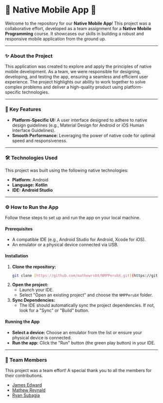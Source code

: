 # 📱 **Native Mobile App** 🤝

Welcome to the repository for our **Native Mobile App**! This project was a collaborative effort, developed as a team assignment for a **Native Mobile Programming** course. It showcases our skills in building a robust and responsive mobile application from the ground up.

---

### ✨ About the Project

This application was created to explore and apply the principles of native mobile development. As a team, we were responsible for designing, developing, and testing the app, ensuring a seamless and efficient user experience. The project highlights our ability to work together to solve complex problems and deliver a high-quality product using platform-specific technologies.

---

### 🌟 Key Features

* **Platform-Specific UI:** A user interface designed to adhere to native design guidelines (e.g., Material Design for Android or iOS Human Interface Guidelines).
* **Smooth Performance:** Leveraging the power of native code for optimal speed and responsiveness.

---

### 🛠️ Technologies Used

This project was built using the following native technologies:

* **Platform:** Android
* **Language:** **Kotlin**
* **IDE:**  **Android Studio**

---

### ⚙️ How to Run the App

Follow these steps to set up and run the app on your local machine.

#### Prerequisites

* A compatible IDE (e.g., Android Studio for Android, Xcode for iOS).
* An emulator or a physical device connected via USB.

#### Installation

1.  **Clone the repository:**
    ```bash
    git clone [https://github.com/mathewrs04/NMPPerubX.git](https://github.com/mathewrs04/NMPPerubX.git)
    ```
2.  **Open the project:**
    * Launch your IDE.
    * Select "Open an existing project" and choose the `NMPPerubX` folder.
3.  **Sync Dependencies:**
    * The IDE should automatically sync the project dependencies. If not, look for a "Sync" or "Build" button.

#### Running the App

* **Select a device:** Choose an emulator from the list or ensure your physical device is connected.
* **Run the app:** Click the "Run" button (the green play button) in your IDE.

---

### 👥 Team Members

This project was a team effort! A special thank you to all the members for their contributions.

* [James Edward](https://github.com/jamesedward8)
* [Mathew Reynald](https://github.com/mathewrs04)
* [Ryan Subagia](https://github.com/RyanSubagia)
